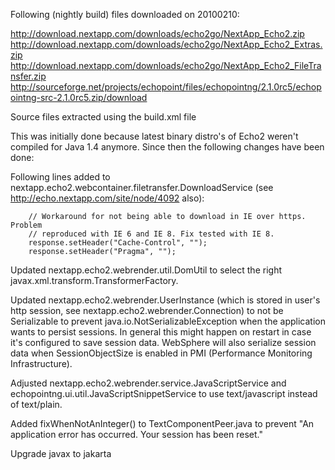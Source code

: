 Following (nightly build) files downloaded on 20100210:

http://download.nextapp.com/downloads/echo2go/NextApp_Echo2.zip
http://download.nextapp.com/downloads/echo2go/NextApp_Echo2_Extras.zip
http://download.nextapp.com/downloads/echo2go/NextApp_Echo2_FileTransfer.zip
http://sourceforge.net/projects/echopoint/files/echopointng/2.1.0rc5/echopointng-src-2.1.0rc5.zip/download

Source files extracted using the build.xml file

This was initially done because latest binary distro's of Echo2 weren't compiled for Java 1.4 anymore. Since then the
following changes have been done:

Following lines added to nextapp.echo2.webcontainer.filetransfer.DownloadService
(see http://echo.nextapp.com/site/node/4092 also):

        // Workaround for not being able to download in IE over https. Problem
        // reproduced with IE 6 and IE 8. Fix tested with IE 8.
        response.setHeader("Cache-Control", "");
        response.setHeader("Pragma", "");

Updated nextapp.echo2.webrender.util.DomUtil to select the right
javax.xml.transform.TransformerFactory.

Updated nextapp.echo2.webrender.UserInstance (which is stored in user's http
session, see nextapp.echo2.webrender.Connection) to not be Serializable to
prevent java.io.NotSerializableException when the application wants to persist
sessions. In general this might happen on restart in case it's configured to
save session data. WebSphere will also serialize session data when
SessionObjectSize is enabled in PMI (Performance Monitoring Infrastructure).

Adjusted nextapp.echo2.webrender.service.JavaScriptService and 
echopointng.ui.util.JavaScriptSnippetService to use text/javascript instead of
text/plain.

Added fixWhenNotAnInteger() to TextComponentPeer.java to prevent "An application error has occurred. Your session has
been reset."

Upgrade javax to jakarta